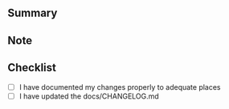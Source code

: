 ## Summary

## Note

## Checklist

- [ ] I have documented my changes properly to adequate places
- [ ] I have updated the docs/CHANGELOG.md
